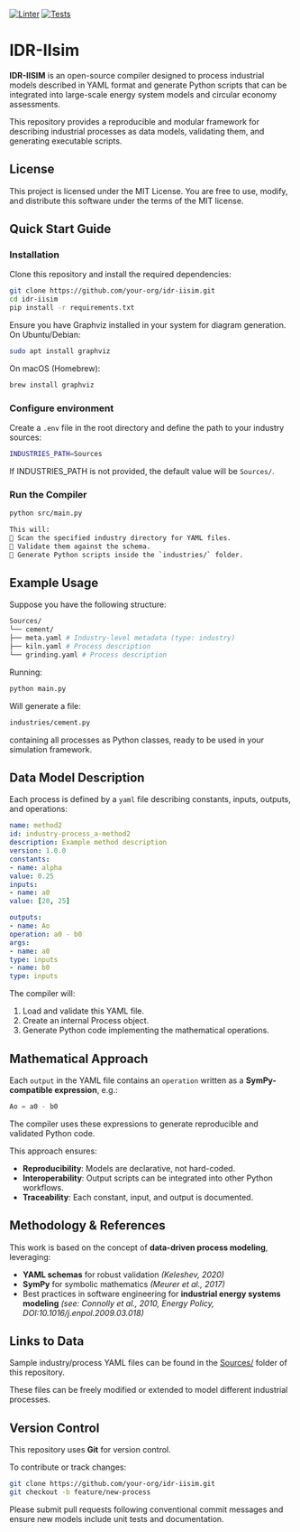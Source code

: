 [![Linter](https://github.com/DeustoTech/IDR-IIsim/actions/workflows/linter.yml/badge.svg)]()
[![Tests](https://github.com/DeustoTech/IDR-IIsim/actions/workflows/unit-tests.yaml/badge.svg)]()

# IDR-IIsim

**IDR-IISIM** is an open-source compiler designed to process industrial models described
in YAML format and generate Python scripts that can be integrated into large-scale
energy system models and circular economy assessments.

This repository provides a reproducible and modular framework for describing industrial
processes as data models, validating them, and generating executable scripts.

## License

This project is licensed under the MIT License. You are free to use, modify, and
distribute this software under the terms of the MIT license.

## Quick Start Guide

### Installation

Clone this repository and install the required dependencies:

```bash
git clone https://github.com/your-org/idr-iisim.git
cd idr-iisim
pip install -r requirements.txt
```

Ensure you have Graphviz installed in your system for diagram generation.
On Ubuntu/Debian:

```bash
sudo apt install graphviz
```

On macOS (Homebrew):

```bash
brew install graphviz
```

### Configure environment

Create a `.env` file in the root directory and define the path to your
industry sources:

```bash
INDUSTRIES_PATH=Sources
```

If INDUSTRIES_PATH is not provided, the default value will be `Sources/`.

### Run the Compiler

```bash
python src/main.py

This will:
 Scan the specified industry directory for YAML files.
 Validate them against the schema.
 Generate Python scripts inside the `industries/` folder.
```

## Example Usage

Suppose you have the following structure:

```bash
Sources/
└── cement/
├── meta.yaml # Industry-level metadata (type: industry)
├── kiln.yaml # Process description
└── grinding.yaml # Process description
```

Running:

```bash
python main.py
```

Will generate a file:

```bash
industries/cement.py
```

containing all processes as Python classes, ready to be used in your simulation
framework.

## Data Model Description

Each process is defined by a `yaml` file describing constants, inputs, outputs, and
operations:

```yaml
name: method2
id: industry-process_a-method2
description: Example method description
version: 1.0.0
constants:
- name: alpha
value: 0.25
inputs:
- name: a0
value: [20, 25]

outputs:
- name: Ao
operation: a0 - b0
args:
- name: a0
type: inputs
- name: b0
type: inputs
```

The compiler will:

1. Load and validate this YAML file.
2. Create an internal Process object.
3. Generate Python code implementing the mathematical operations.

## Mathematical Approach

Each `output` in the YAML file contains an `operation` written as a **SymPy-compatible
expression**, e.g.:

```python
Ao = a0 - b0
```

The compiler uses these expressions to generate reproducible and validated Python code.

This approach ensures:

- **Reproducibility**: Models are declarative, not hard-coded.
- **Interoperability**: Output scripts can be integrated into other Python workflows.
- **Traceability**: Each constant, input, and output is documented.

## Methodology &amp; References

This work is based on the concept of **data-driven process modeling**, leveraging:

- **YAML schemas** for robust validation _(Keleshev, 2020)_
- **SymPy** for symbolic mathematics _(Meurer et al., 2017)_
- Best practices in software engineering for **industrial energy systems modeling**
_(see: Connolly et al., 2010, Energy Policy, DOI:10.1016/j.enpol.2009.03.018)_

## Links to Data

Sample industry/process YAML files can be found in the [Sources/](./Sources/) folder of this
repository.

These files can be freely modified or extended to model different industrial processes.

## Version Control

This repository uses **Git** for version control.

To contribute or track changes:

```bash
git clone https://github.com/your-org/idr-iisim.git
git checkout -b feature/new-process
```

Please submit pull requests following conventional commit messages and ensure new
models include unit tests and documentation.
